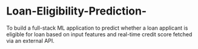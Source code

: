 # Loan-Eligibility-Prediction-
To build a full-stack ML application to predict whether a loan applicant is eligible for loan based on input features and real-time credit score fetched via an external API.
